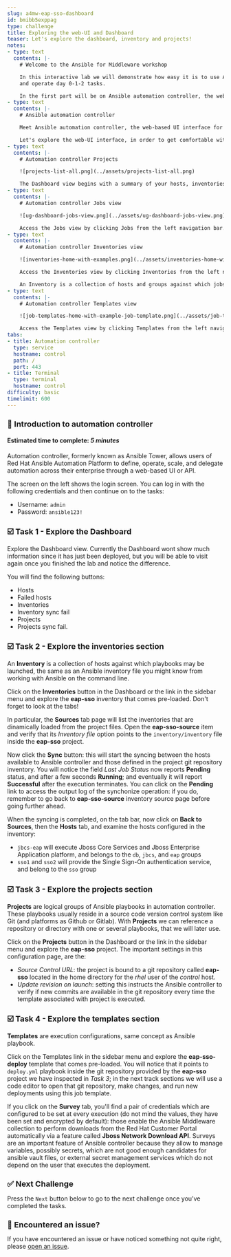 ```yaml
---
slug: a4mw-eap-sso-dashboard
id: bmibb5exppag
type: challenge
title: Exploring the web-UI and Dashboard
teaser: Let's explore the dashboard, inventory and projects!
notes:
- type: text
  contents: |-
    # Welcome to the Ansible for Middleware workshop

    In this interactive lab we will demonstrate how easy it is to use Ansible Automation Platform and the A4MW collections to setup complex environments, perform deployments,
    and operate day 0-1-2 tasks.

    In the first part will be on Ansible automation controller, the web-based UI interface for **Red Hat Ansible Automation Platform**.
- type: text
  contents: |-
    # Ansible automation controller

    Meet Ansible automation controller, the web-based UI interface for **Red Hat Ansible Automation Platform**.

    Let's explore the web-UI interface, in order to get comfortable with what is already configured in.
- type: text
  contents: |-
    # Automation controller Projects

    ![projects-list-all.png](../assets/projects-list-all.png)

    The Dashboard view begins with a summary of your hosts, inventories, and projects. Each of these is linked to the corresponding objects for easy access.
- type: text
  contents: |-
    # Automation controller Jobs view

    ![ug-dashboard-jobs-view.png](../assets/ug-dashboard-jobs-view.png)

    Access the Jobs view by clicking Jobs from the left navigation bar. This view shows all the jobs that have ran, including projects, templates, management jobs, SCM updates, playbook runs, etc.
- type: text
  contents: |-
    # Automation controller Inventories view

    ![inventories-home-with-examples.png](../assets/inventories-home-with-examples.png)

    Access the Inventories view by clicking Inventories from the left navigation bar. This view shows all the inventories that are configured.

    An Inventory is a collection of hosts and groups against which jobs may be launched, the same as an Ansible inventory file.
- type: text
  contents: |-
    # Automation controller Templates view

    ![job-templates-home-with-example-job-template.png](../assets/job-templates-home-with-example-job-template.png)

    Access the Templates view by clicking Templates from the left navigation bar. This view shows all the templates that are configured.
tabs:
- title: Automation controller
  type: service
  hostname: control
  path: /
  port: 443
- title: Terminal
  type: terminal
  hostname: control
difficulty: basic
timelimit: 600
---
```

👋 Introduction to automation controller
===
#### Estimated time to complete: *5 minutes*<p>

Automation controller, formerly known as Ansible Tower, allows users of Red Hat Ansible Automation Platform to define, operate, scale, and delegate automation across their enterprise through a web-based UI or API.

The screen on the left shows the login screen. You can log in with the following credentials and then continue on to the tasks:

* Username: `admin`
* Password: `ansible123!`

☑️ Task 1 - Explore the Dashboard
===

Explore the Dashboard view.  Currently the Dashboard wont show much information since it has just been deployed, but you will be able to visit again once you finished the lab and notice the difference.

You will find the following buttons:

* Hosts
* Failed hosts
* Inventories
* Inventory sync fail
* Projects
* Projects sync fail.


☑️ Task 2 - Explore the inventories section
===

An **Inventory** is a collection of hosts against which playbooks may be launched, the same as an Ansible inventory file you might know from working with Ansible on the command line.

Click on the **Inventories** button in the Dashboard or the link in the sidebar menu and explore the **eap-sso** inventory that comes pre-loaded. Don't forget to look at the tabs!

In particular, the **Sources** tab page will list the inventories that are dinamically loaded from the project files. Open the **eap-sso-source** item and verify that its *Inventory file* option
points to the `inventory/inventory` file inside the **eap-sso** project.

Now click the **Sync** button: this will start the syncing between the hosts available to Ansible controller and those defined in the project git repository inventory. You will notice the field *Last Job Status* now reports **Pending** status, and after a few seconds **Running**; and eventually it will report **Successful** after the execution terminates. You can click on the **Pending** link to
access the output log of the synchonize operation: if you do, remember to go back to **eap-sso-source** inventory source page before going further ahead.

When the syncing is completed, on the tab bar, now click on **Back to Sources**, then the **Hosts** tab, and examine the hosts configured in the inventory:
  * `jbcs-eap` will execute Jboss Core Services and Jboss Enterprise Application platform, and belongs to the `db`, `jbcs`, and `eap` groups
  * `sso1` and `sso2` will provide the Single Sign-On authentication service, and belong to the `sso` group


☑️ Task 3 - Explore the projects section
===

**Projects** are logical groups of Ansible playbooks in automation controller. These playbooks usually reside in a source code version control system like Git (and platforms as Github or Gitlab). With **Projects** we can reference a repository or directory with one or several playbooks, that we will later use.

Click on the **Projects** button in the Dashboard or the link in the sidebar menu and explore the **eap-sso** project. The important settings in this configuration page, are the:

* *Source Control URL*: the project is bound to a git repository called **eap-sso** located in the home directory for the _rhel_ user of the _control_ host.
* *Update revision on launch*: setting this instructs the Ansible controller to verify if new commits are available in the git repository every time the template associated with project is executed.


☑️ Task 4 - Explore the templates section
===

**Templates** are execution configurations, same concept as Ansible playbook.

Click on the Templates link in the sidebar menu and explore the **eap-sso-deploy** template that comes pre-loaded. You will notice that it points to `deploy.yml` playbook inside the git repository
provided by the **eap-sso** project we have inspected in _Task 3_; in the next track sections we will use a code editor to open that git repository, make changes, and run new deployments using this job template.

If you click on the **Survey** tab, you'll find a pair of credentials which are configured to be set at every execution (do not mind the values, they have been set and encrypted by default): those enable the Ansible Middleware collection to perform downloads from the Red Hat Customer Portal automatically via a feature called **Jboss Network Download API**. Surveys are an important feature
of Ansible controller because they allow to manage variables, possibly secrets, which are not good enough candidates for ansible vault files, or external secret management services which
do not depend on the user that executes the deployment.


✅ Next Challenge
===
Press the `Next` button below to go to the next challenge once you’ve completed the tasks.

🐛 Encountered an issue?
====

If you have encountered an issue or have noticed something not quite right, please [open an issue](https://github.com/ansible-middleware/instruqt/issues/new?labels=a4mw-eap-sso&title=Issue+with+Deploy+Red+Hat+Single+Sign-On+with+Ansible+for+Middleware+collections+slug+ID:+a4wm-eap-sso-dashboard&assignees=guidograzioli).

<style type="text/css" rel="stylesheet">
  .lightbox {
    display: none;
    position: fixed;
    justify-content: center;
    align-items: center;
    z-index: 999;
    top: 0;
    left: 0;
    right: 0;
    bottom: 0;
    padding: 1rem;
    background: rgba(0, 0, 0, 0.8);
    margin-left: auto;
    margin-right: auto;
    margin-top: auto;
    margin-bottom: auto;
  }
  .lightbox:target {
    display: flex;
  }
  .lightbox img {
    /* max-height: 100% */
    max-width: 60%;
    max-height: 60%;
  }
  img {
    display: block;
    margin-left: auto;
    margin-right: auto;
  }
  h1 {
    font-size: 18px;
  }
    h2 {
    font-size: 16px;
    font-weight: 600
  }
    h3 {
    font-size: 14px;
    font-weight: 600
  }
  p span {
    font-size: 14px;
  }
  ul li span {
    font-size: 14px
  }
</style>
